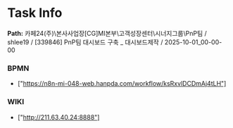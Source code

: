 # Task Info

**Path:** 카페24(주)\본사사업장\[CG]MI본부\고객성장센터\시너지그룹\PnP팀 / shlee19 / [339846] PnP팀 대시보드 구축 _ 대시보드제작 / 2025-10-01_00-00-00

### BPMN
- ["https://n8n-mi-048-web.hanpda.com/workflow/ksRxvlDCDmAj4tLH"]

### WIKI
- ["http://211.63.40.24:8888"]

